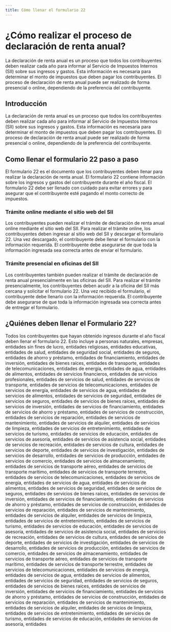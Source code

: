 ```yaml
---
title: Cómo llenar el formulario 22
---
```



# ¿Cómo realizar el proceso de declaración de renta anual?

La declaración de renta anual es un proceso que todos los contribuyentes deben realizar cada año para informar al Servicio de Impuestos Internos (SII) sobre sus ingresos y gastos. Esta información es necesaria para determinar el monto de impuestos que deben pagar los contribuyentes. El proceso de declaración de renta anual puede ser realizado de forma presencial o online, dependiendo de la preferencia del contribuyente.

## Introducción

La declaración de renta anual es un proceso que todos los contribuyentes deben realizar cada año para informar al Servicio de Impuestos Internos (SII) sobre sus ingresos y gastos. Esta información es necesaria para determinar el monto de impuestos que deben pagar los contribuyentes. El proceso de declaración de renta anual puede ser realizado de forma presencial o online, dependiendo de la preferencia del contribuyente.

## Como llenar el formulario 22 paso a paso

El formulario 22 es el documento que los contribuyentes deben llenar para realizar la declaración de renta anual. El formulario 22 contiene información sobre los ingresos y gastos del contribuyente durante el año fiscal. El formulario 22 debe ser llenado con cuidado para evitar errores y para asegurar que el contribuyente esté pagando el monto correcto de impuestos.

### Trámite online mediante el sitio web del SII

Los contribuyentes pueden realizar el trámite de declaración de renta anual online mediante el sitio web del SII. Para realizar el trámite online, los contribuyentes deben ingresar al sitio web del SII y descargar el formulario 22. Una vez descargado, el contribuyente debe llenar el formulario con la información requerida. El contribuyente debe asegurarse de que toda la información ingresada sea correcta antes de enviar el formulario.

### Trámite presencial en oficinas del SII

Los contribuyentes también pueden realizar el trámite de declaración de renta anual presencialmente en las oficinas del SII. Para realizar el trámite presencialmente, los contribuyentes deben acudir a la oficina del SII más cercana y solicitar el formulario 22. Una vez recibido el formulario, el contribuyente debe llenarlo con la información requerida. El contribuyente debe asegurarse de que toda la información ingresada sea correcta antes de entregar el formulario.

## ¿Quiénes deben llenar el Formulario 22?

Todos los contribuyentes que hayan obtenido ingresos durante el año fiscal deben llenar el formulario 22. Esto incluye a personas naturales, empresas, entidades sin fines de lucro, entidades religiosas, entidades educativas, entidades de salud, entidades de seguridad social, entidades de seguros, entidades de ahorro y préstamo, entidades de financiamiento, entidades de inversión, entidades de bienes raíces, entidades de transporte, entidades de telecomunicaciones, entidades de energía, entidades de agua, entidades de alimentos, entidades de servicios financieros, entidades de servicios profesionales, entidades de servicios de salud, entidades de servicios de transporte, entidades de servicios de telecomunicaciones, entidades de servicios de energía, entidades de servicios de agua, entidades de servicios de alimentos, entidades de servicios de seguridad, entidades de servicios de seguros, entidades de servicios de bienes raíces, entidades de servicios de inversión, entidades de servicios de financiamiento, entidades de servicios de ahorro y préstamo, entidades de servicios de construcción, entidades de servicios de reparación, entidades de servicios de mantenimiento, entidades de servicios de alquiler, entidades de servicios de limpieza, entidades de servicios de entretenimiento, entidades de servicios de turismo, entidades de servicios de educación, entidades de servicios de asesoría, entidades de servicios de asistencia social, entidades de servicios de recreación, entidades de servicios de cultura, entidades de servicios de deporte, entidades de servicios de investigación, entidades de servicios de desarrollo, entidades de servicios de producción, entidades de servicios de comercio, entidades de servicios de almacenamiento, entidades de servicios de transporte aéreo, entidades de servicios de transporte marítimo, entidades de servicios de transporte terrestre, entidades de servicios de telecomunicaciones, entidades de servicios de energía, entidades de servicios de agua, entidades de servicios de alimentos, entidades de servicios de seguridad, entidades de servicios de seguros, entidades de servicios de bienes raíces, entidades de servicios de inversión, entidades de servicios de financiamiento, entidades de servicios de ahorro y préstamo, entidades de servicios de construcción, entidades de servicios de reparación, entidades de servicios de mantenimiento, entidades de servicios de alquiler, entidades de servicios de limpieza, entidades de servicios de entretenimiento, entidades de servicios de turismo, entidades de servicios de educación, entidades de servicios de asesoría, entidades de servicios de asistencia social, entidades de servicios de recreación, entidades de servicios de cultura, entidades de servicios de deporte, entidades de servicios de investigación, entidades de servicios de desarrollo, entidades de servicios de producción, entidades de servicios de comercio, entidades de servicios de almacenamiento, entidades de servicios de transporte aéreo, entidades de servicios de transporte marítimo, entidades de servicios de transporte terrestre, entidades de servicios de telecomunicaciones, entidades de servicios de energía, entidades de servicios de agua, entidades de servicios de alimentos, entidades de servicios de seguridad, entidades de servicios de seguros, entidades de servicios de bienes raíces, entidades de servicios de inversión, entidades de servicios de financiamiento, entidades de servicios de ahorro y préstamo, entidades de servicios de construcción, entidades de servicios de reparación, entidades de servicios de mantenimiento, entidades de servicios de alquiler, entidades de servicios de limpieza, entidades de servicios de entretenimiento, entidades de servicios de turismo, entidades de servicios de educación, entidades de servicios de asesoría, entidades
